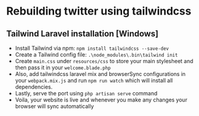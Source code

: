 # Rebuilding twitter using tailwindcss

## Tailwind Laravel installation [Windows]

<ul>
    <li>Install Tailwind via npm: <code>npm install tailwindcss --save-dev</code></li>
    <li>Create a Tailwind config file: <code>.\node_modules\.bin\tailwind init</code></li>
    <li>Create <code>main.css</code> under <code>resources/css</code> to store your main stylesheet and then pass it in your <code>welcome.blade.php</code></li>
    <li>Also, add tailwindcss laravel mix and browserSync configurations in your <code>webpack.mix.js</code> and run <code>npm run watch</code> which will install all dependencies.</li>
    <li>Lastly, serve the port using <code>php artisan serve</code> command</li>
    <li>Voila, your website is live and whenever you make any changes your browser will sync automatically</li>
</ul>
